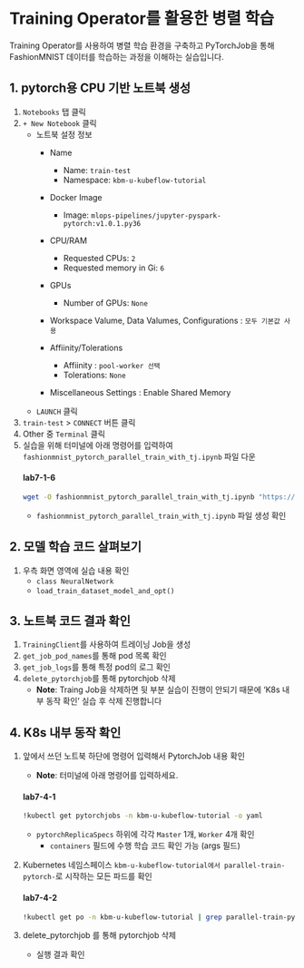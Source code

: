 # Training Operator를 활용한 병렬 학습
Training Operator를 사용하여 병렬 학습 환경을 구축하고 PyTorchJob을 통해 FashionMNIST 데이터를 학습하는 과정을 이해하는 실습입니다.

## 1. pytorch용 CPU 기반 노트북 생성
1.  `Notebooks` 탭  클릭 
2. `+ New Notebook` 클릭
    - 노트북 설정 정보
        - Name
            - Name: `train-test`
            - Namespace: `kbm-u-kubeflow-tutorial`
        - Docker Image
            - Image: `mlops-pipelines/jupyter-pyspark-pytorch:v1.0.1.py36`
        - CPU/RAM
            - Requested CPUs: `2`
            - Requested memory in Gi: `6`
        - GPUs
            - Number of GPUs: `None`
        - Workspace Valume, Data Valumes, Configurations : `모두 기본값 사용`
        - Affiinity/Tolerations
    
            - Affiinity : `pool-worker 선택`
            - Tolerations: `None`
        - Miscellaneous Settings : Enable Shared Memory
    - `LAUNCH` 클릭
4. `train-test` > `CONNECT` 버튼 클릭
5. Other 중 `Terminal` 클릭
6. 실습을 위해 터미널에 아래 명령어를 입력하여 `fashionmnist_pytorch_parallel_train_with_tj.ipynb` 파일 다운
    #### **lab7-1-6**
    ```bash
    wget -O fashionmnist_pytorch_parallel_train_with_tj.ipynb "https://objectstorage.kr-central-1.kakaoi.io/v1/c745e6650f0341a68bb73fa222e88e9b/kbm-files/guide_docs%2Fhands_on%2Ffashion-mnist-parallel-train%2Ffashionmnist_pytorch_parallel_train_with_tj.ipynb"
    ```
    - `fashionmnist_pytorch_parallel_train_with_tj.ipynb` 파일 생성 확인

## 2. 모델 학습 코드 살펴보기 
1. 우측 화면 영역에 실습 내용 확인
    - `class NeuralNetwork`
    - `load_train_dataset_model_and_opt()`
    
## 3. 노트북 코드 결과 확인 
1. `TrainingClient`를 사용하여 트레이닝 Job을 생성
2. `get_job_pod_names`를 통해 pod 목록 확인
3. `get_job_logs`를 통해 특정 pod의 로그 확인
4. `delete_pytorchjob`를 통해 pytorchjob 삭제
   - **Note**: Traing Job을 삭제하면 뒷 부분 실습이 진행이 안되기 때문에 ‘K8s 내부 동작 확인’ 실습 후 삭제 진행합니다

## 4. K8s 내부 동작 확인
1. 앞에서 쓰던 노트북 하단에 명령어 입력해서 PytorchJob 내용 확인
    - **Note**: 터미널에 아래 명령어를 입력하세요.
    #### **lab7-4-1**
    ```bash
    !kubectl get pytorchjobs -n kbm-u-kubeflow-tutorial -o yaml
    ```
    - `pytorchReplicaSpecs` 하위에 각각 `Master` 1개, `Worker` 4개 확인
        - `containers` 필드에 수행 학습 코드 확인 가능 (args 필드)

2. Kubernetes 네임스페이스 `kbm-u-kubeflow-tutorial에서 parallel-train-pytorch-`로 시작하는 모든 파드를 확인
    #### **lab7-4-2**
    ```bash
    !kubectl get po -n kbm-u-kubeflow-tutorial | grep parallel-train-pytorch-
    ```

3. delete_pytorchjob 를 통해 pytorchjob 삭제
    - 실행 결과 확인
